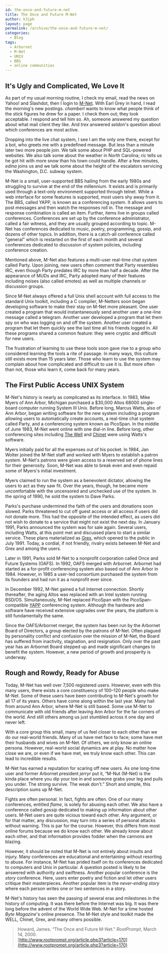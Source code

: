 ```yaml
---
id: the-once-and-future-m-net
title: The Once and Future M-Net
author: k3jph
layout: page
permalink: /archive/the-once-and-future-m-net/
categories:
  - Blog
tags:
  - Arbornet
  - M-Net
  - UNIX
  - BBS
  - online communities
---
```


## It's Ugly and Complicated, We Love It

As part of my usual morning routine, I check my email, read the news on Yahoo! and Slashdot, then I login to [M-Net](http://www.arbornet.org). With Earl Grey in hand, I read the morning's new postings. *chamberl* wants to know what people think of the stick figures he drew for a paper. I check them out; they look acceptable. I respond and tell him so. Ah, someone answered my question about what mail client they like. And *trex* answered *seldon*'s question about which conferences are most active.

Dropping into the live chat system, I see I am the only one there, except for a bot, who greets me with a predefined message. But less than a minute later two more people join. We talk some about PHP and SQL-powered websites. We also talk some about the weather in North Carolina; *ric* tells us he got hit with more snow than his town could handle. After a few minutes, *edina* joins us and we talk some about the height of the escalators servicing the Washington, D.C. subway system.

M-Net is a small, user-supported BBS hailing from the early 1980s and struggling to survive at the end of the millennium. It exists and is primarily used through a text-only environment supported through telnet. While a web interface for some features is supported, most users shy away from it. The BBS, called YAPP, is known as a conferencing system. It allows users to post messages and then watch the responses roll in. The message and response combination is called an item. Further, items live in groups called conferences. Conferences are set up by the conference administrator, called a fair witness, and they are usually grouped according to topic. M-Net has conferences dedicated to music, poetry, programming, gossip, and dozens of other topics. In addition, there is a catch-all conference called "general" which is restarted on the first of each month and several conferences dedicated to discussion of system policies, including conference creation.

Mentioned above, M-Net also features a multi-user real-time chat system called Party. Upon joining, new users often comment that Party resembles IRC, even though Party predates IRC by more than half a decade. After the appearance of MUDs and IRC, Party adopted many of their features including noises (also called emotes) as well as multiple channels or discussion groups.

Since M-Net always offered a full Unix shell account with full access to the standard Unix toolkit, including a C compiler, M-Netters soon began developing software to make their stay on M-Net more pleasant. One user created a program that would instantaneously send another user a one-line message called a telegram. Another user developed a program that let them spy on who was logging on and off the system. Another user created a program that let them quickly see the last time all his friends logged in. All these programs shared a common feature: they were cryptic and difficult for new users.

The frustration of learning to use these tools soon gave rise to a group who considered learning the tools a rite of passage. In many ways, this culture still exists more than 15 years later. Those who learn to use the system may complain about how complicated and difficult to use it is. But more often than not, those who learn it, come back for many years.

## The First Public Access UNIX System

M-Net's history is nearly as complicated as its interface. In 1983, Mike Myers of Ann Arbor, Michigan purchased a $30,000 Altos 68000 single-board computer running System III Unix. Before long, Marcus Watts, also of Ann Arbor, began writing software for the new system including a program allowing users to automatically create accounts, a real-time chat system called Party, and a conferencing system known as PicoSpan. In the middle of June 1983, M-Net went online with one dial-in line. Before long, other conferencing sites including [The Well](http://www.well.com) and [Chinet](http://www.chinet.com/) were using Watts's software.

Myers initially paid for all the expenses out of his pocket. In 1984, Jan Wolter joined the M-Net staff and worked with Myers to establish a patron system. M-Net's patrons were given access to a reserved set of phone lines for their generosity. Soon, M-Net was able to break even and even repaid some of Myers's initial investment.

Myers claimed to run the system as a benevolent dictator, allowing the users to act as they saw fit. Over the years, though, he became more uncomfortable with the uncensored and unchecked use of the system. In the spring of 1990, he sold the system to Dave Parks.

Parks's purchase undermined the faith of the users and donations soon slowed. Parks threatened to cut off guest access or all access if users did not donate more. This had the opposite of the intended effect, as users did not wish to donate to a service that might not exist the next day. In January 1991, Parks announced the system was for sale again. Several users, including Watts, at this point met and discussed plans to start a similar service. These plans materialized as [Grex](http://www.cyberspace.org), which opened to the public in July 1991. Today, a cordial, if not friendly, rivalry exists between M-Net and Grex and among the users.

Later in 1991, Parks sold M-Net to a nonprofit corporation called Once and Future Systems (OAFS). In 1992, OAFS merged with Arbornet. Arbornet had started as a for-profit conferencing system also based out of Ann Arbor in 1984. However, in 1985 a user-led consortium purchased the system from its founders and had run it as a nonprofit ever since.

In December 1992, M-Net gained a full Internet connection. Shortly thereafter, the aging Altos was replaced with an Intel system running BSD/OS. Simultaneously, M-Net replaced PicoSpan with the PicoSpan-compatible [YAPP](http://www.armidalesoftware.com/yapp/yapp.html) conferencing system. Although the hardware and software have received extensive upgrades over the years, the platform is still fundamentally the same.

Since the OAFS/Arbornet merger, the system has been run by the Arbornet Board of Directors, a group elected by the patrons of M-Net. Often plagued by personality conflict and confusion over the mission of M-Net, the Board has suffered from inactivity, stagnation, and resignation. Only over the past year has an Arbornet Board stepped up and made significant changes to benefit the system. However, a new period of growth and prosperity is underway.

## Rough and Rowdy, Ready for Abuse

Today, M-Net has well over 7,500 registered users. However, even with this many users, there exists a core constituency of 100–120 people who make M-Net. Some of these users have been contributing to M-Net's growth for all 17 of its years. Others have come along within the last year. Many hail from around Ann Arbor, where M-Net is still based. Some use M-Net to communicate with old friends after leaving Ann Arbor for the far corners of the world. And still others among us just stumbled across it one day and never left.

With a core group this small, many of us feel closer to each other than we do our real-world friends. Many of us have met face to face; some have met their husbands and wives on M-Net. Of others, we only know an online persona. However, real-world social dynamics are at play. No matter how close we are, or even if we have met, we truly know each other. This can lead to incredible results.

M-Net has earned a reputation for scaring off new users. As one long-time user and former Arbornet president *jerryr* put it, “M-Nut (M-Net) is the kinda place where you dip your toe in and someone grabs your leg and pulls you under. The strong survive. The weak don't.” Short and simple, this description sums up M-Net.

Fights are often personal. In fact, fights are often. One of our many conferences, entitled *flame*, is solely for abusing each other. We also have a conference called *gossip* dedicated to making up information about other users. M-Net users are quite vicious toward each other. Any argument, or for that matter, any discussion, may turn into a series of personal attacks without warning. This is par for the course. However, this differs from most online forums because we do know each other. We already know about each other, and that information provides fodder when the cannons are blazing.

However, it should be noted that M-Net is not entirely about insults and injury. Many conferences are educational and entertaining without resorting to abuse. For instance, M-Net has prided itself on its conferences dedicated to computers and Unix in particular. A question posted is likely to be answered with authority and swiftness. Another popular conference is the *story* conference. Here, users enter poetry and fiction and let other users critique their masterpieces. Another popular item is the *never-ending story* where each person writes one or two sentences in a story.

M-Net's history has seen the passing of several eras and milestones in the history of computing. It was there before the Internet was big. It was there long before the advent of the World Wide Web. M-Net for a time hosted *Byte Magazine*'s online presence. The M-Net style and toolkit made the WELL, Chinet, Grex, and many others possible.

> Howard, James. “The Once and Future M-Net.” *RootPrompt*, March 14, 2000.  
> [http://www.rootprompt.org/article.php3?article=170](http://www.rootprompt.org/article.php3?article=170)
